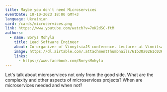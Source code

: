 ```yaml
---
title: Maybe you don’t need Microservices
eventDate: 10-10-2023 18:00 GMT+3
language: Ukrainian
card: /cards/microservices.png
link: https://www.youtube.com/watch?v=7oK2dSC-ftM
authors:
  - name: Borys Mohyla
    title: Lead Software Engineer
    about: Co-organizer of VinnytsiaJS conference. Lecturer at Vinnitsa IT Academy. I have experience in developing fast, scalable, highly loaded solutions. I’m working on developing VR interfaces and interested in machine learning and AI. I like to think a lot and write a little.
    image: https://dl.airtable.com/.attachmentThumbnails/61b30a0261c036a73230fe40f592f86f/139f09c2
    links:
      - https://www.facebook.com/BorysMohyla
---
```


Let's talk about microservices not only from the good side. What are the complexity and other aspects of microservices projects? When are microservices needed and when not?
